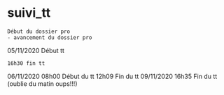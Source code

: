 # suivi_tt
    Début du dossier pro
    - avancement du dossier pro

05/11/2020
    Début tt

    16h30 fin tt
06/11/2020
    08h00
    Début du tt
    12h09
    Fin du tt
09/11/2020
    16h35
    Fin du tt (oublie du matin oups!!!)
